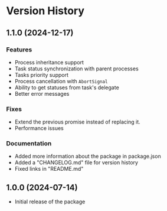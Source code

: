 # Version History

## 1.1.0 (2024-12-17)

### Features
- Process inheritance support
- Task status synchronization with parent processes
- Tasks priority support
- Process cancellation with `AbortSignal`
- Ability to get statuses from task's delegate
- Better error messages

### Fixes
- Extend the previous promise instead of replacing it.
- Performance issues

### Documentation
- Added more information about the package in package.json
- Added a "CHANGELOG.md" file for version history
- Fixed links in "README.md"

## 1.0.0 (2024-07-14)
- Initial release of the package
